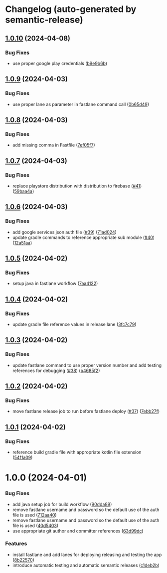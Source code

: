 # Changelog (auto-generated by semantic-release)

## [1.0.10](https://github.com/AdGem/Android-Example/compare/1.0.9...1.0.10) (2024-04-08)


### Bug Fixes

* use proper google play credentials ([b9e9b6b](https://github.com/AdGem/Android-Example/commit/b9e9b6bef5b85794acba1599c0513f5a68bd1e65))

## [1.0.9](https://github.com/AdGem/Android-Example/compare/1.0.8...1.0.9) (2024-04-03)


### Bug Fixes

* use proper lane as parameter in fastlane command call ([0b65d49](https://github.com/AdGem/Android-Example/commit/0b65d492a4f1ceca80ec8484248d54935fcf2d8d))

## [1.0.8](https://github.com/AdGem/Android-Example/compare/1.0.7...1.0.8) (2024-04-03)


### Bug Fixes

* add missing comma in Fastfile ([7ef05f7](https://github.com/AdGem/Android-Example/commit/7ef05f76808f552fc7e6b7becc1d1be29b5f58e0))

## [1.0.7](https://github.com/AdGem/Android-Example/compare/1.0.6...1.0.7) (2024-04-03)


### Bug Fixes

* replace playstore distribution with distribution to firebase ([#41](https://github.com/AdGem/Android-Example/issues/41)) ([59baa4a](https://github.com/AdGem/Android-Example/commit/59baa4a10217a402f3d8909c0200566b722826a5))

## [1.0.6](https://github.com/AdGem/Android-Example/compare/1.0.5...1.0.6) (2024-04-03)


### Bug Fixes

* add google services json auth file ([#39](https://github.com/AdGem/Android-Example/issues/39)) ([71ad024](https://github.com/AdGem/Android-Example/commit/71ad024c77f1389a9ca8542c3656a0aa54c138f5))
* update gradle commands to reference appropriate sub module ([#40](https://github.com/AdGem/Android-Example/issues/40)) ([12a51aa](https://github.com/AdGem/Android-Example/commit/12a51aaafdfe6931084ffff347da9df53c36eb63))

## [1.0.5](https://github.com/AdGem/Android-Example/compare/1.0.4...1.0.5) (2024-04-02)


### Bug Fixes

* setup java in fastlane workflow ([7aa4122](https://github.com/AdGem/Android-Example/commit/7aa4122cda57d4573517025fa62bbb0f3da6d741))

## [1.0.4](https://github.com/AdGem/Android-Example/compare/1.0.3...1.0.4) (2024-04-02)


### Bug Fixes

* update gradle file reference values in release lane ([3fc7c79](https://github.com/AdGem/Android-Example/commit/3fc7c799ecbbc3263e614a3cd4277ef779f27756))

## [1.0.3](https://github.com/AdGem/Android-Example/compare/1.0.2...1.0.3) (2024-04-02)


### Bug Fixes

* update fastlane command to use proper version number and add testing references for debugging ([#38](https://github.com/AdGem/Android-Example/issues/38)) ([b4685f2](https://github.com/AdGem/Android-Example/commit/b4685f2bb199dc8b9b734bc07fd7a1fc327cfe86))

## [1.0.2](https://github.com/AdGem/Android-Example/compare/1.0.1...1.0.2) (2024-04-02)


### Bug Fixes

* move fastlane release job to run before fastlane deploy ([#37](https://github.com/AdGem/Android-Example/issues/37)) ([7ebb27f](https://github.com/AdGem/Android-Example/commit/7ebb27f762140418df82b347e50f631aa5537081))

## [1.0.1](https://github.com/AdGem/Android-Example/compare/1.0.0...1.0.1) (2024-04-02)


### Bug Fixes

* reference build gradle file with appropriate kotlin file extension ([54f1a09](https://github.com/AdGem/Android-Example/commit/54f1a099abb426a83030bd9630162bb5f30748d4))

# 1.0.0 (2024-04-01)


### Bug Fixes

* add java setup job for build workflow ([90dda89](https://github.com/AdGem/Android-Example/commit/90dda89108b39bff2725c098949950a2ca4d7fd9))
* remove fastlane username and password so the default use of the auth file is used ([712aa40](https://github.com/AdGem/Android-Example/commit/712aa40822f76dc1e565aaf413375964dddfe217))
* remove fastlane username and password so the default use of the auth file is used ([40d5403](https://github.com/AdGem/Android-Example/commit/40d540345109b63b86b6ea606764a338eca42485))
* use appropriate git author and committer references ([63d99dc](https://github.com/AdGem/Android-Example/commit/63d99dcbe6fe137c84e64bbd3891c50fadfb9b1e))


### Features

* install fastlane and add lanes for deploying releasing and testing the app ([8b22570](https://github.com/AdGem/Android-Example/commit/8b22570dd2b390141f299e876008017a37ebd084))
* introduce automatic testing and automatic semantic releases ([c1deb2b](https://github.com/AdGem/Android-Example/commit/c1deb2b10a3c179d35315bb1d016900a0832d68d))
